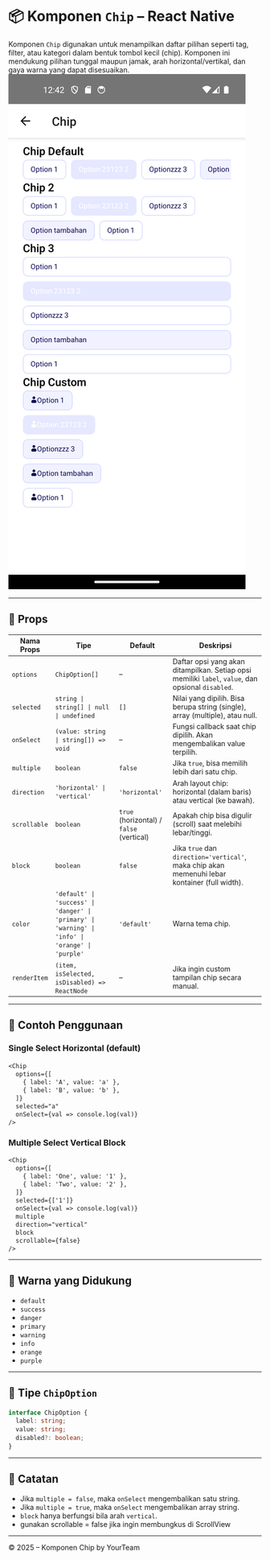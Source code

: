 # 📦 Komponen `Chip` – React Native

Komponen `Chip` digunakan untuk menampilkan daftar pilihan seperti tag, filter, atau kategori dalam bentuk tombol kecil (chip). Komponen ini mendukung pilihan tunggal maupun jamak, arah horizontal/vertikal, dan gaya warna yang dapat disesuaikan.
![Deskripsi Alt](../../assets/doc/Chip/Chip.png)

---

## 🔧 Props

| Nama Props       | Tipe                                         | Default        | Deskripsi                                                                 |
|------------------|----------------------------------------------|----------------|--------------------------------------------------------------------------|
| `options`        | `ChipOption[]`                               | –              | Daftar opsi yang akan ditampilkan. Setiap opsi memiliki `label`, `value`, dan opsional `disabled`. |
| `selected`       | `string \| string[] \| null \| undefined` | `[]`           | Nilai yang dipilih. Bisa berupa string (single), array (multiple), atau null. |
| `onSelect`       | `(value: string \| string[]) => void`       | –              | Fungsi callback saat chip dipilih. Akan mengembalikan value terpilih. |
| `multiple`       | `boolean`                                    | `false`        | Jika `true`, bisa memilih lebih dari satu chip.                        |
| `direction`      | `'horizontal' \| 'vertical'`                | `'horizontal'` | Arah layout chip: horizontal (dalam baris) atau vertical (ke bawah).    |
| `scrollable`     | `boolean`                                    | `true` (horizontal) / `false` (vertical) | Apakah chip bisa digulir (scroll) saat melebihi lebar/tinggi.          |
| `block`          | `boolean`                                    | `false`        | Jika `true` dan `direction='vertical'`, maka chip akan memenuhi lebar kontainer (full width). |
| `color`          | `'default' \| 'success' \| 'danger' \| 'primary' \| 'warning' \| 'info' \| 'orange' \| 'purple'` | `'default'` | Warna tema chip.                                                         |
| `renderItem`     | `(item, isSelected, isDisabled) => ReactNode`| –              | Jika ingin custom tampilan chip secara manual.                          |

---

## 🧪 Contoh Penggunaan

### Single Select Horizontal (default)
```tsx
<Chip
  options={[
    { label: 'A', value: 'a' },
    { label: 'B', value: 'b' },
  ]}
  selected="a"
  onSelect={val => console.log(val)}
/>
```

### Multiple Select Vertical Block
```tsx
<Chip
  options={[
    { label: 'One', value: '1' },
    { label: 'Two', value: '2' },
  ]}
  selected={['1']}
  onSelect={val => console.log(val)}
  multiple
  direction="vertical"
  block
  scrollable={false}
/>
```

---

## 🎨 Warna yang Didukung

- `default`
- `success`
- `danger`
- `primary`
- `warning`
- `info`
- `orange`
- `purple`

---

## 📂 Tipe `ChipOption`

```ts
interface ChipOption {
  label: string;
  value: string;
  disabled?: boolean;
}
```

---

## 🧩 Catatan

- Jika `multiple = false`, maka `onSelect` mengembalikan satu string.
- Jika `multiple = true`, maka `onSelect` mengembalikan array string.
- `block` hanya berfungsi bila arah `vertical`.
- gunakan scrollable = false jika ingin membungkus di ScrollView
---

© 2025 – Komponen Chip by YourTeam